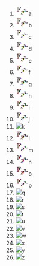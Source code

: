 1. <img src="field1.bmp" />a<br>
2. <img src="field2.bmp" />b<br>
3. <img src="field3.bmp" />c<br>
4. <img src="field4.bmp" />d<br>
5. <img src="field5.bmp" />e<br>
6. <img src="field6.bmp" />f<br>
7. <img src="field7.bmp" />g<br>
8. <img src="field8.bmp" />h<br>
9. <img src="field9.bmp" />i<br>
10. <img src="field10.bmp" />j<br>
11. <img src="field11.bmp" height="26">k<br>
12. <img src="field12.bmp" />l<br>
13. <img src="field13.bmp" />m<br>
14. <img src="field14.bmp" />n<br>
15. <img src="field15.bmp" />o<br>
16. <img src="field16.bmp" />p<br>
17. <img src="field17.bmp" />q<br>
18. <img src="field18.bmp" />r<br>
19. <img src="field19.bmp" />s<br>
20. <img src="field20.bmp" />t<br>
21. <img src="field21.bmp" />u<br>
21. <img src="field22.bmp" />v<br>
21. <img src="field23.bmp" />w<br>
21. <img src="field24.bmp" />x<br>
21. <img src="field25.bmp" />y<br>
21. <img src="field26.bmp" />z<br>
